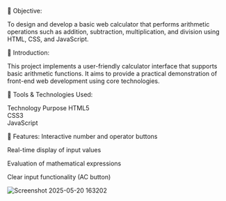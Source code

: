 🔹 Objective:


To design and develop a basic web calculator that performs arithmetic operations such as addition, subtraction, multiplication, and division using HTML, CSS, and JavaScript.

🔹 Introduction:


This project implements a user-friendly calculator interface that supports basic arithmetic functions. It aims to provide a practical demonstration of front-end web development using core technologies.

🔹 Tools & Technologies Used:


Technology	Purpose
HTML5	
CSS3	
JavaScript	

🔹 Features:
Interactive number and operator buttons

Real-time display of input values

Evaluation of mathematical expressions

Clear input functionality (AC button)



![Screenshot 2025-05-20 163202](https://github.com/user-attachments/assets/e01720f4-4c21-4a45-a1ce-f1db3e2cde28)

